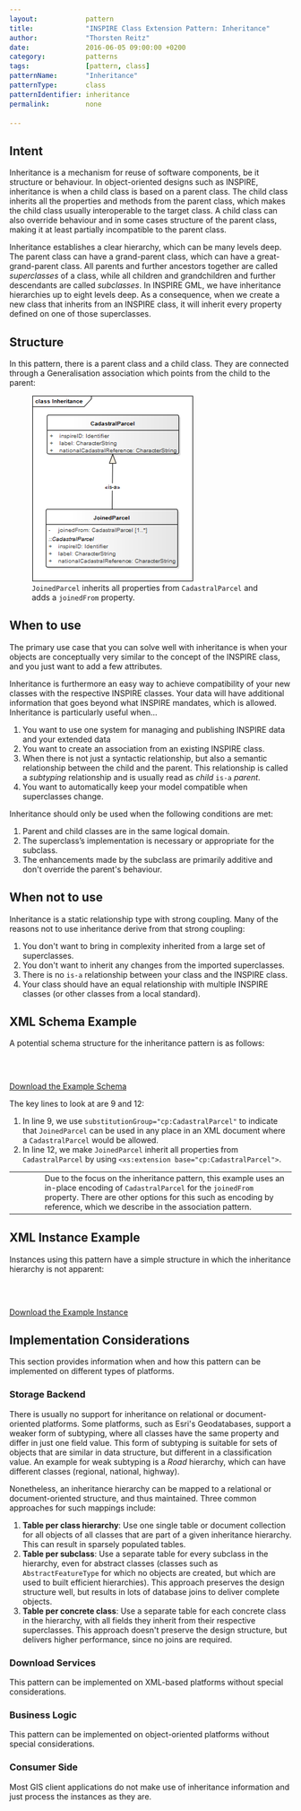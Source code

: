 ```yaml
---
layout:            pattern
title:             "INSPIRE Class Extension Pattern: Inheritance"
author:            "Thorsten Reitz"
date:              2016-06-05 09:00:00 +0200
category:          patterns
tags:              [pattern, class]
patternName:       "Inheritance"
patternType:       class
patternIdentifier: inheritance
permalink:         none

---
```


## Intent

Inheritance is a mechanism for reuse of software components, be it structure or behaviour. In object-oriented designs such as INSPIRE, inheritance is when a child class is based on a parent class. The child class inherits all the properties and methods from the parent class, which makes the child class usually interoperable to the target class. A child class can also override behaviour and in some cases structure of the parent class, making it at least partially incompatible to the parent class.

Inheritance establishes a clear hierarchy, which can be many levels deep. The parent class can have a grand-parent class, which can have a great-grand-parent class. All parents and further ancestors together are called *superclasses* of a class, while all children and grandchildren and further descendants are called *subclasses*. In INSPIRE GML, we have inheritance hierarchies up to eight levels deep. As a consequence, when we create a new class that inherits from an INSPIRE class, it will inherit every property defined on one of those superclasses.

## Structure

In this pattern, there is a parent class and a child class. They are connected through a Generalisation association which points from the child to the parent:

<figure class="figure" style="margin-bottom: 20px">
    <img src="/patterns/images/inheritance.png" class="figure-img img-fluid img-rounded" title="Inheritance">
    <figcaption class="figure-caption small"><code>JoinedParcel</code> inherits all properties from <code>CadastralParcel</code> and adds a <code>joinedFrom</code> property.</figcaption>
</figure>

## When to use

The primary use case that you can solve well with inheritance is when your objects are conceptually very similar to the concept of the INSPIRE class, and you just want to add a few attributes.

Inheritance is furthermore an easy way to achieve compatibility of your new classes with the respective INSPIRE classes. Your data will have additional information that goes beyond what INSPIRE mandates, which is allowed. Inheritance is particularly useful when...

1. You want to use one system for managing and publishing INSPIRE data and your extended data
1. You want to create an association from an existing INSPIRE class.
1. When there is not just a syntactic relationship, but also a semantic relationship between the child and the parent. This relationship is called a *subtyping* relationship and is usually read as *child* ```is-a``` *parent*.
1. You want to automatically keep your model compatible when superclasses change.

Inheritance should only be used when the following conditions are met:

1. Parent and child classes are in the same logical domain.
1. The superclass’s implementation is necessary or appropriate for the subclass.
1. The enhancements made by the subclass are primarily additive and don't override the parent's behaviour.

## When not to use

Inheritance is a static relationship type with strong coupling. Many of the reasons not to use inheritance derive from that strong coupling:

1. You don't want to bring in complexity inherited from a large set of superclasses.
1. You don't want to inherit any changes from the imported superclasses.
1. There is no ```is-a``` relationship between your class and the INSPIRE class.
1. Your class should have an equal relationship with multiple INSPIRE classes (or other classes from a local standard).

## XML Schema Example

A potential schema structure for the inheritance pattern is as follows:

<pre data-line="9,12" class="line-numbers" data-src="/patterns/examples/inheritance.xsd">
<code class="language-xml">
</code>
</pre>

[Download the Example Schema](/patterns/examples/inheritance.xsd)

The key lines to look at are 9 and 12: 
 
1. In line 9, we use ```substitutionGroup="cp:CadastralParcel"``` to indicate that ```JoinedParcel``` can be used in any place in an XML document where a ```CadastralParcel``` would be allowed.
1. In line 12, we make ```JoinedParcel``` inherit all properties from ```CadastralParcel``` by using ```<xs:extension base="cp:CadastralParcel">```.

<table class="alert-warning important-info">
    <tr>
        <td style="width:3em"><div class="important-info-icon"><span class="glyphicon glyphicon-exclamation-sign" style="font-size:2em"></span></div></td>
        <td>Due to the focus on the inheritance pattern, this example uses an in-place encoding of <code>CadastralParcel</code> for the <code>joinedFrom</code> property. There are other options for this such as encoding by reference, which we describe in the association pattern.</td>
    </tr>
</table>

## XML Instance Example

Instances using this pattern have a simple structure in which the inheritance hierarchy is not apparent:

<pre class="line-numbers" data-src="/patterns/examples/inheritance.xml">
<code class="language-xml">
</code>
</pre>

[Download the Example Instance](/patterns/examples/inheritance.xml)

## Implementation Considerations

This section provides information when and how this pattern can be implemented on different types of platforms.

### Storage Backend

There is usually no support for inheritance on relational or document-oriented platforms. Some platforms, such as Esri's Geodatabases, support a weaker form of subtyping, where all classes have the same property and differ in just one field value. This form of subtyping is suitable for sets of objects that are similar in data structure, but different in a classification value. An example for weak subtyping is a *Road* hierarchy, which can have different classes (regional, national, highway).
 
Nonetheless, an inheritance hierarchy can be mapped to a relational or document-oriented structure, and thus maintained. Three common approaches for such mappings include:

1. **Table per class hierarchy**: Use one single table or document collection for all objects of all classes that are part of a given inheritance hierarchy. This can result in sparsely populated tables.
1. **Table per subclass**: Use a separate table for every subclass in the hierarchy, even for abstract classes (classes such as ```AbstractFeatureType``` for which no objects are created, but which are used to built efficient hierarchies). This approach preserves the design structure well, but results in lots of database joins to deliver complete objects.
1. **Table per concrete class**: Use a separate table for each concrete class in the hierarchy, with all fields they inherit from their respective superclasses. This approach doesn't preserve the design structure, but delivers higher performance, since no joins are required.

### Download Services

This pattern can be implemented on XML-based platforms without special considerations.

### Business Logic

This pattern can be implemented on object-oriented platforms without special considerations.

### Consumer Side

Most GIS client applications do not make use of inheritance information and just process the instances as they are.


